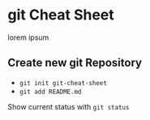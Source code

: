 # git Cheat Sheet

lorem ipsum

## Create new git Repository

* `git init git-cheat-sheet`
* `git add README.md`

Show current status with `git status`
